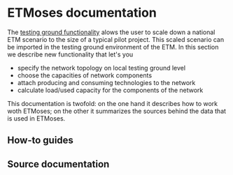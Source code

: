 # ETMoses documentation

The [testing ground functionality](testing_ground.md) alows the user to scale down a national ETM scenario to the size of a typical pilot project. This scaled scenario can be imported in the testing ground environment of the ETM. In this section we describe new functionality that let's you

* specify the network topology on local testing ground level
* choose the capacities of network components
* attach producing and consuming technologies to the network
* calculate load/used capacity for the components of the network


This documentation is twofold: on the one hand it describes how to work woth ETMoses; on the other it summarizes the sources behind the data that is used in ETMoses.


## How-to guides


## Source documentation






